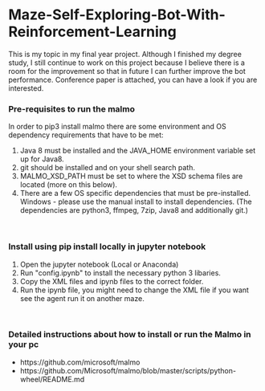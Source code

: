 # Maze-Self-Exploring-Bot-With-Reinforcement-Learning
This is my topic in my final year project. Although I finished my degree study, I still continue to work on this project because I believe there is a room for the improvement so that in future I can further improve the bot performance. Conference paper is attached, you can have a look if you are interested.
<br>
<h3>Pre-requisites to run the malmo</h3>
In order to pip3 install malmo there are some environment and OS dependency requirements that have to be met:
<ol>
  <li>Java 8 must be installed and the JAVA_HOME environment variable set up for Java8.</li>
  <li>git should be installed and on your shell search path.</li>
  <li>MALMO_XSD_PATH must be set to where the XSD schema files are located (more on this below).</li>
  <li>There are a few OS specific dependencies that must be pre-installed. 
    <br>Windows - please use the manual install to install dependencies. (The dependencies are python3, ffmpeg, 7zip, Java8 and additionally git.)</li>
</ol>
<br>
<h3>Install using pip install locally in jupyter notebook</h3>
<ol>
  <li>Open the jupyter notebook (Local or Anaconda)</li>
  <li>Run "config.ipynb" to install the necessary python 3 libaries.</li>
  <li>Copy the XML files and ipynb files to the correct folder.</li>
  <li>Run the ipynb file, you might need to change the XML file if you want see the agent run it on another maze.</li>
</ol>
<br>
<h3>Detailed instructions about how to install or run the Malmo in your pc</h3>
<ul>
  <li>https://github.com/microsoft/malmo</li>
  <li>https://github.com/Microsoft/malmo/blob/master/scripts/python-wheel/README.md</li>
</ul>
